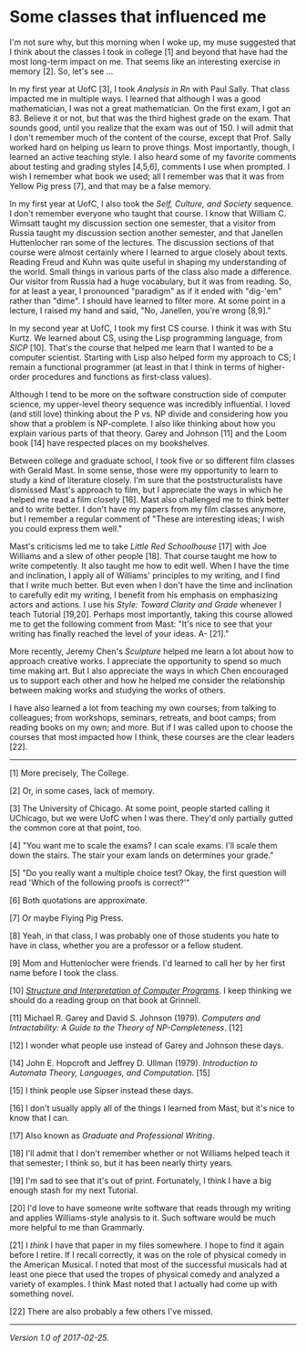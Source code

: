 Some classes that influenced me 
================================

I'm not sure why, but this morning when I woke up, my muse suggested that
I think about the classes I took in college [1] and beyond that have had
the most long-term impact on me.  That seems like an interesting exercise
in memory [2].  So, let's see ...

In my first year at UofC [3], I took _Analysis in Rn_ with Paul Sally.
That class impacted me in multiple ways.  I learned that although I was
a good mathematician, I was not a great mathematician.  On the first
exam, I got an 83.  Believe it or not, but that was the third highest
grade on the exam.  That sounds good, until you realize that the exam
was out of 150.  I will admit that I don't remember much of the content
of the course, except that Prof. Sally worked hard on helping us learn
to prove things.  Most importantly, though, I learned an active teaching
style. I also heard some of my favorite comments about testing and grading
styles [4,5,6], comments I use when prompted.  I wish I remember what
book we used; all I remember was that it was from Yellow Pig press [7],
and that may be a false memory.

In my first year at UofC, I also took the _Self, Culture, and Society_
sequence.  I don't remember everyone who taught that course.  I know
that William C. Wimsatt taught my discussion section one semester, that
a visitor from Russia taught my discussion section another semester,
and that Janellen Huttenlocher ran some of the lectures.  The discussion
sections of that course were almost certainly where I learned to argue
closely about texts.  Reading Freud and Kuhn was quite useful in shaping
my understanding of the world.  Small things in various parts of the class
also made a difference.  Our visitor from Russia had a huge vocabulary,
but it was from reading.  So, for at least a year, I pronounced "paradigm"
as if it ended with "dig-'em" rather than "dime".  I should have learned
to filter more.  At some point in a lecture, I raised my hand and said,
"No, Janellen, you're wrong [8,9]."

In my second year at UofC, I took my first CS course.  I think it was with
Stu Kurtz.  We learned about CS, using the Lisp programming language,
from _SICP_ [10].  That's the course that helped me learn that I wanted to
be a computer scientist.  Starting with Lisp also helped form my approach
to CS; I remain a functional programmer (at least in that I think in
terms of higher-order procedures and functions as first-class values).

Although I tend to be more on the software construction side of computer
science, my upper-level theory sequence was incredibly influential.  I loved
(and still love) thinking about the P vs. NP divide and considering how you
show that a problem is NP-complete.  I also like thinking about how you 
explain various parts of that theory.  Garey and Johnson [11] and the Loom
book [14] have respected places on my bookshelves.

Between college and graduate school, I took five or so different film
classes with Gerald Mast.  In some sense, those were my opportunity
to learn to study a kind of literature closely.  I'm sure that the
poststructuralists have dismissed Mast's approach to film, but I
appreciate the ways in which he helped me read a film closely [16].
Mast also challenged me to think better and to write better.  I don't have
my papers from my film classes anymore, but I remember a regular comment
of "These are interesting ideas; I wish you could express them well."

Mast's criticisms led me to take _Little Red Schoolhouse_ [17] with Joe
Williams and a slew of other people [18].  That course taught me how to
write competently.  It also taught me how to edit well.  When I have the
time and inclination, I apply all of Williams' principles to my writing,
and I find that I write much better.  But even when I don't have the time
and inclination to carefully edit my writing, I benefit from his emphasis
on emphasizing actors and actions.  I use his _Style: Toward Clarity and
Grade_ whenever I teach Tutorial [19,20].  Perhaps most importantly, taking
this course allowed me to get the following comment from Mast: "It's
nice to see that your writing has finally reached the level of your ideas.
A- [21]."

More recently, Jeremy Chen's _Sculpture_ helped me learn a lot about
how to approach creative works.  I appreciate the opportunity to spend
so much time making art.  But I also appreciate the ways in which
Chen encouraged us to support each other and how he helped me consider
the relationship between making works and studying the works of others.

I have also learned a lot from teaching my own courses; from talking
to colleagues; from workshops, seminars, retreats, and boot camps;
from reading books on my own; and more.  But if I was called upon to
choose the courses that most impacted how I think, these courses are
the clear leaders [22].  

---

[1] More precisely, The College.

[2] Or, in some cases, lack of memory.

[3] The University of Chicago.  At some point, people started calling it
UChicago, but we were UofC when I was there.  They'd only partially gutted
the common core at that point, too.

[4] "You want me to scale the exams?  I can scale exams.  I'll scale them
down the stairs.  The stair your exam lands on determines your grade."

[5] "Do you really want a multiple choice test?  Okay, the first question
will read 'Which of the following proofs is correct?'"

[6] Both quotations are approximate.

[7] Or maybe Flying Pig Press.

[8] Yeah, in that class, I was probably one of those students you hate
to have in class, whether you are a professor or a fellow student.

[9] Mom and Huttenlocher were friends.  I'd learned to call her by her
first name before I took the class.

[10] [_Structure and Interpretation of Computer Programs_](https://mitpress.mit.edu/sicp/full-text/book/book.html).  I keep thinking we should do a reading 
group on that book at Grinnell.

[11] Michael R. Garey and David S. Johnson (1979).  _Computers and
Intractability: A Guide to the Theory of NP-Completeness_. [12]

[12] I wonder what people use instead of Garey and Johnson these days.

[14] John E. Hopcroft and Jeffrey D. Ullman (1979).  _Introduction to
Automata Theory, Languages, and Computation_. [15]

[15] I think people use Sipser instead these days.

[16] I don't usually apply all of the things I learned from Mast, but
it's nice to know that I can.

[17] Also known as _Graduate and Professional Writing_.

[18] I'll admit that I don't remember whether or not Williams helped
teach it that semester; I think so, but it has been nearly thirty years.

[19] I'm sad to see that it's out of print.  Fortunately, I think I have
a big enough stash for my next Tutorial.

[20] I'd love to have someone write software that reads through my
writing and applies Williams-style analysis to it.  Such software
would be much more helpful to me than Grammarly.

[21] I *think* I have that paper in my files somewhere.  I hope to find
it again before I retire.  If I recall correctly, it was on the role
of physical comedy in the American Musical.  I noted that most of the
successful musicals had at least one piece that used the tropes of 
physical comedy and analyzed a variety of examples.  I think Mast noted
that I actually had come up with something novel.

[22] There are also probably a few others I've missed.

--- 

*Version 1.0 of 2017-02-25.*
